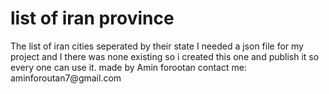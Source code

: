 <h1>list of iran province</h1>
<p>
The list of iran cities seperated by their state
I needed a json file for my project and I there was none existing so i created this one and publish it so every one can use it.
made by Amin forootan
contact me: aminforoutan7@gmail.com
</p>
